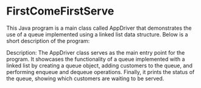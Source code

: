 # FirstComeFirstServe
This Java program is a main class called AppDriver that demonstrates the use of a queue implemented using a linked list data structure. Below is a short description of the program:

Description: The AppDriver class serves as the main entry point for the program. It showcases the functionality of a queue implemented with a linked list by creating a queue object, adding customers to the queue, and performing enqueue and dequeue operations. Finally, it prints the status of the queue, showing which customers are waiting to be served.
